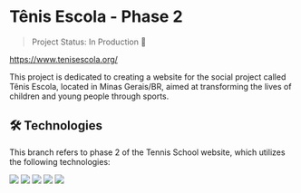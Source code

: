 # Tênis Escola - Phase 2

> Project Status: In Production 🚀

https://www.tenisescola.org/

This project is dedicated to creating a website for the social project called Tênis Escola, located in Minas Gerais/BR, aimed at transforming the lives of children and young people through sports.


## 🛠️ Technologies

This branch refers to phase 2 of the Tennis School website, which utilizes the following technologies:

<img src="https://img.shields.io/badge/HTML-239120?style=for-the-badge&logo=html5&logoColor=white"> <img src="https://img.shields.io/badge/CSS-239120?&style=for-the-badge&logo=css3&logoColor=white"> <img src="https://img.shields.io/badge/JavaScript-F7DF1E?style=for-the-badge&logo=javascript&logoColor=black">
<img src="https://img.shields.io/badge/Bootstrap-563D7C?style=for-the-badge&logo=bootstrap&logoColor=white"> 
<img src="https://img.shields.io/badge/PHP-777BB4?style=for-the-badge&logo=php&logoColor=white">

